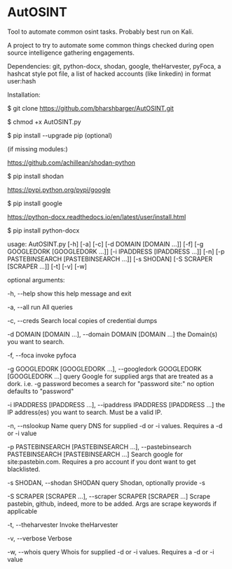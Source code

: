 # AutOSINT
Tool to automate common osint tasks. Probably best run on Kali.

A project to try to automate some common things checked during open source intelligence gathering engagements.

Dependencies: git, python-docx,  shodan,  google, theHarvester, pyFoca, a hashcat style pot file, a list of hacked accounts (like linkedin) in format user:hash

Installation:

  $ git clone https://github.com/bharshbarger/AutOSINT.git

  $ chmod +x AutOSINT.py

  $ pip install --upgrade pip (optional)

(if missing modules:)

https://github.com/achillean/shodan-python

  $ pip install shodan

https://pypi.python.org/pypi/google

  $ pip install google

https://python-docx.readthedocs.io/en/latest/user/install.html

  $ pip install python-docx


usage: AutOSINT.py [-h] [-a] [-c] [-d DOMAIN [DOMAIN ...]] [-f]
                   [-g GOOGLEDORK [GOOGLEDORK ...]]
                   [-i IPADDRESS [IPADDRESS ...]] [-n]
                   [-p PASTEBINSEARCH [PASTEBINSEARCH ...]] [-s SHODAN]
                   [-S SCRAPER [SCRAPER ...]] [-t] [-v] [-w]

optional arguments:

  -h, --help            show this help message and exit
  
  -a, --all             run All queries
  
  -c, --creds           Search local copies of credential dumps
  
  -d DOMAIN [DOMAIN ...], --domain DOMAIN [DOMAIN ...]
                        the Domain(s) you want to search.
                        
  -f, --foca            invoke pyfoca
  
  -g GOOGLEDORK [GOOGLEDORK ...], --googledork GOOGLEDORK [GOOGLEDORK ...]
                        query Google for supplied args that are treated as a
                        dork. i.e. -g password becomes a search for "password
                        site:<domain>" no option defaults to "password"
                        
  -i IPADDRESS [IPADDRESS ...], --ipaddress IPADDRESS [IPADDRESS ...]
                        the IP address(es) you want to search. Must be a valid
                        IP.
                        
  -n, --nslookup        Name query DNS for supplied -d or -i values. Requires
                        a -d or -i value
                        
  -p PASTEBINSEARCH [PASTEBINSEARCH ...], --pastebinsearch PASTEBINSEARCH [PASTEBINSEARCH ...]
                        Search google for <arg> site:pastebin.com. Requires a
                        pro account if you dont want to get blacklisted.
                        
  -s SHODAN, --shodan SHODAN
                        query Shodan, optionally provide -s <apikey>
                        
  -S SCRAPER [SCRAPER ...], --scraper SCRAPER [SCRAPER ...]
                        Scrape pastebin, github, indeed, more to be added.
                        Args are scrape keywords if applicable
                        
  -t, --theharvester    Invoke theHarvester
  
  -v, --verbose         Verbose
  
  -w, --whois           query Whois for supplied -d or -i values. Requires a
                        -d or -i value
